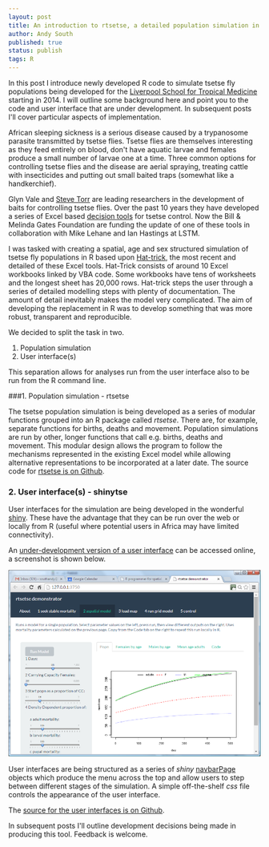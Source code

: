 ```yaml
---
layout: post
title: An introduction to rtsetse, a detailed population simulation in R
author: Andy South
published: true
status: publish
tags: R 
---
```

 
In this post I introduce newly developed R code to simulate tsetse fly populations being developed for the [Liverpool School for Tropical Medicine](http://www.lstmed.ac.uk/) starting in 2014. I will outline some background here and point you to the code and user interface that are under development. In subsequent posts I'll cover particular aspects of implementation.
 
 
African sleeping sickness is a serious disease caused by a trypanosome parasite transmitted by tsetse flies. Tsetse flies are themselves interesting as they feed entirely on blood, don't have aquatic larvae and females produce a small number of larvae one at a time. Three common options for controlling tsetse flies and the disease are aerial spraying, treating cattle with insecticides and putting out small baited traps (somewhat like a handkerchief).  
 
 
Glyn Vale and [Steve Torr](http://www.lstmed.ac.uk/research/departments/staff-profiles/steve-torr/) are leading researchers in the development of baits for controlling tsetse flies. Over the past 10 years they have developed a series of Excel based [decision tools](http://www.tsetse.org/tools/index.html) for tsetse control. Now the Bill & Melinda Gates Foundation are funding the update of one of these tools in collaboration with Mike Lehane and Ian Hastings at LSTM.
 
 
I was tasked with creating a spatial, age and sex structured simulation of tsetse fly populations in R based upon [Hat-trick](http://www.tsetse.org/trick/index.html), the most recent and detailed of these Excel tools. Hat-Trick consists of around 10 Excel workbooks linked by VBA code. Some workbooks have tens of worksheets and the longest sheet has 20,000 rows. Hat-trick steps the user through a series of detailed modelling steps with plenty of documentation. The amount of detail inevitably makes the model very complicated. The aim of developing the replacement in R was to develop something that was more robust, transparent and reproducible.
 
 
We decided to split the task in two.
 
1. Population simulation
2. User interface(s)
 
 
This separation allows for analyses run from the user interface also to be run from the R command line. 
 
 
###1. Population simulation - rtsetse
 
The tsetse population simulation is being developed as a series of modular functions grouped into an R package called *rtsetse*. There are, for example, separate functions for births, deaths and movement. Population simulations are run by other, longer functions that call e.g. births, deaths and movement. This modular design allows the program to follow the mechanisms represented in the existing Excel model while allowing alternative representations to be incorporated at a later date. The source code for [rtsetse is on Github](https://github.com/AndySouth/rtsetse).
 
 
 
### 2. User interface(s) - shinytse
 
User interfaces for the simulation are being developed in the wonderful [shiny](http://shiny.rstudio.com/). These have the advantage that they can be run over the web or locally from R (useful where potential users in Africa may have limited connectivity). 
 
An [under-development version of a user interface](https://andysouth.shinyapps.io/shinytse7/) can be accessed online, a screenshot is shown below.
 
 
![](https://github.com/AndySouth/andysouth.github.io/blob/master/images/shinytseUIpopOutput.png)
 
 
User interfaces are being structured as a series of *shiny* [navbarPage](http://shiny.rstudio.com/reference/shiny/latest/navbarPage.html) objects which produce the menu across the top and allow users to step between different stages of the simulation. A simple off-the-shelf *css* file controls the appearance of the user interface.  
 
 
The [source for the user interfaces is on Github](https://github.com/AndySouth/shinytse).
 
 
In subsequent posts I'll outline development decisions being made in producing this tool. Feedback is welcome.
 
 
 
 
